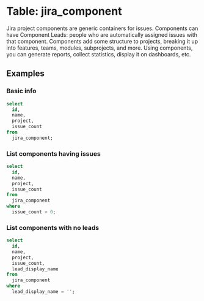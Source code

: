 # Table: jira_component

Jira project components are generic containers for issues. Components can have Component Leads: people who are automatically assigned issues with that component. Components add some structure to projects, breaking it up into features, teams, modules, subprojects, and more. Using components, you can generate reports, collect statistics, display it on dashboards, etc.

## Examples

### Basic info

```sql
select
  id,
  name,
  project,
  issue_count
from
  jira_component;
```

### List components having issues

```sql
select
  id,
  name,
  project,
  issue_count
from
  jira_component
where
  issue_count > 0;
```

### List components with no leads

```sql
select
  id,
  name,
  project,
  issue_count,
  lead_display_name
from
  jira_component
where
  lead_display_name = '';
```
